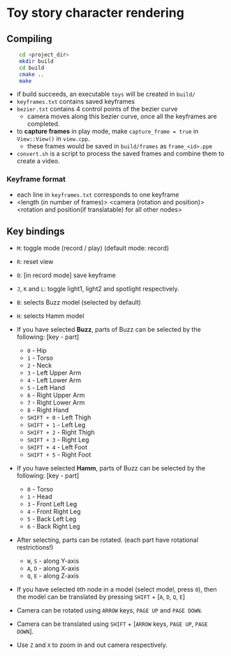 # Toy story character rendering

## Compiling
```bash
    cd <project_dir>
	mkdir build
	cd build
	cmake ..
	make
```
- if build succeeds, an executable `toys` will be created in `build/`
- `keyframes.txt` contains saved keyframes
- `bezier.txt` contains 4 control points of the bezier curve
    - camera moves along this bezier curve, once all the keyframes are completed.
- to **capture frames** in play mode, make `capture_frame = true` in `View::View()` in `view.cpp`.
    - these frames would be saved in `build/frames` as `frame_<id>.ppm`
- `convert.sh` is a script to process the saved frames and combine them to create a video.

### Keyframe format
- each line in `keyframes.txt` corresponds to one keyframe
- <length (in number of frames)> <light1> <light2> <spotlight> <camera (rotation and position)> <rotation and position(if translatable) for all other nodes>

## Key bindings
- `M`: toggle mode (record / play) (default mode: record)
- `R`: reset view
- `O`: [in record mode] save keyframe

- `J`, `K` and `L`: toggle light1, light2 and spotlight respectively.
- `B`: selects Buzz model (selected by default)
- `H`: selects Hamm model
- If you have selected **Buzz**, parts of Buzz can be selected by the following: [key - part]
    - `0` - Hip
    - `1` - Torso
    - `2` - Neck
    - `3` - Left Upper Arm
    - `4` - Left Lower Arm
    - `5` - Left Hand
    - `6` - Right Upper Arm
    - `7` - Right Lower Arm
    - `8` - Right Hand
    - `SHIFT + 0` - Left Thigh
    - `SHIFT + 1` - Left Leg
    - `SHIFT + 2` - Right Thigh
    - `SHIFT + 3` - Right Leg
    - `SHIFT + 4` - Left Foot
    - `SHIFT + 5` - Right Foot
- If you have selected **Hamm**, parts of Buzz can be selected by the following: [key - part]
    - `0` - Torso
    - `1` - Head
    - `3` - Front Left Leg
    - `4` - Front Right Leg
    - `5` - Back Left Leg
    - `6` - Back Right Leg
- After selecting, parts can be rotated. (each part have rotational restrictions!)
    - `W`, `S` - along Y-axis
    - `A`, `D` - along X-axis
    - `Q`, `E` - along Z-axis
- If you have selected `0`th node in a model (select model, press `0`), then the model can be translated by pressing `SHIFT` + [`A`, `D`, `Q`, `E`]
- Camera can be rotated using `ARROW` keys, `PAGE UP` and `PAGE DOWN`.
- Camera can be translated using `SHIFT` + [`ARROW` keys, `PAGE UP`, `PAGE DOWN`].
- Use `Z` and `X` to zoom in and out camera respectively.
